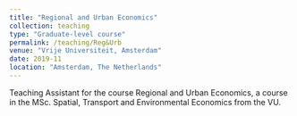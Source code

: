 ```yaml
---
title: "Regional and Urban Economics"
collection: teaching
type: "Graduate-level course"
permalink: /teaching/Reg&Urb
venue: "Vrije Universiteit, Amsterdam"
date: 2019-11
location: "Amsterdam, The Netherlands"
---
```


Teaching Assistant for the course Regional and Urban Economics, a course in the MSc. Spatial, Transport and Environmental Economics from the VU. 

